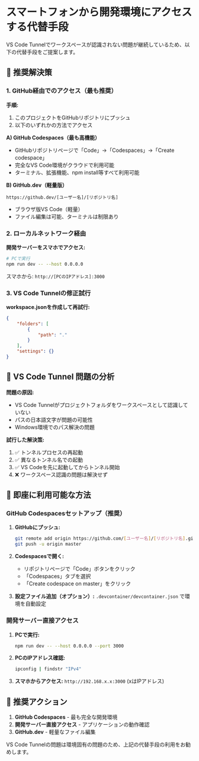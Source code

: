 # スマートフォンから開発環境にアクセスする代替手段

VS Code Tunnelでワークスペースが認識されない問題が継続しているため、以下の代替手段をご提案します。

## 🎯 推奨解決策

### 1. GitHub経由でのアクセス（最も推奨）

**手順:**
1. このプロジェクトをGitHubリポジトリにプッシュ
2. 以下のいずれかの方法でアクセス

**A) GitHub Codespaces（最も高機能）**
- GitHubリポジトリページで「Code」→「Codespaces」→「Create codespace」
- 完全なVS Code環境がクラウドで利用可能
- ターミナル、拡張機能、npm install等すべて利用可能

**B) GitHub.dev（軽量版）**  
```
https://github.dev/[ユーザー名]/[リポジトリ名]
```
- ブラウザ版VS Code（軽量）
- ファイル編集は可能、ターミナルは制限あり

### 2. ローカルネットワーク経由

**開発サーバーをスマホでアクセス:**
```bash
# PCで実行
npm run dev -- --host 0.0.0.0
```
スマホから: `http://[PCのIPアドレス]:3000`

### 3. VS Code Tunnelの修正試行

**workspace.jsonを作成して再試行:**
```json
{
    "folders": [
        {
            "path": "."
        }
    ],
    "settings": {}
}
```

## 🔧 VS Code Tunnel 問題の分析

**問題の原因:**
- VS Code Tunnelがプロジェクトフォルダをワークスペースとして認識していない
- パスの日本語文字が問題の可能性
- Windows環境でのパス解決の問題

**試行した解決策:**
1. ✅ トンネルプロセスの再起動
2. ✅ 異なるトンネル名での起動
3. ✅ VS Codeを先に起動してからトンネル開始
4. ❌ ワークスペース認識の問題は解決せず

## 📱 即座に利用可能な方法

### GitHub Codespacesセットアップ（推奨）

1. **GitHubにプッシュ:**
   ```bash
   git remote add origin https://github.com/[ユーザー名]/[リポジトリ名].git
   git push -u origin master
   ```

2. **Codespacesで開く:**
   - リポジトリページで「Code」ボタンをクリック
   - 「Codespaces」タブを選択
   - 「Create codespace on master」をクリック

3. **設定ファイル追加（オプション）:**
   `.devcontainer/devcontainer.json` で環境を自動設定

### 開発サーバー直接アクセス

1. **PCで実行:**
   ```bash
   npm run dev -- --host 0.0.0.0 --port 3000
   ```

2. **PCのIPアドレス確認:**
   ```bash
   ipconfig | findstr "IPv4"
   ```

3. **スマホからアクセス:**
   `http://192.168.x.x:3000` (xはIPアドレス)

## 🚀 推奨アクション

1. **GitHub Codespaces** - 最も完全な開発環境
2. **開発サーバー直接アクセス** - アプリケーションの動作確認
3. **GitHub.dev** - 軽量なファイル編集

VS Code Tunnelの問題は環境固有の問題のため、上記の代替手段の利用をお勧めします。